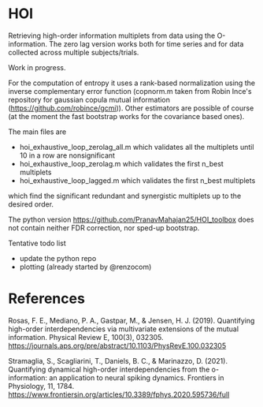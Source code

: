 # HOI
Retrieving high-order information multiplets from data using the O-information. The zero lag version works both for time series and for data collected across multiple subjects/trials.

Work in progress.

For the computation of entropy it uses a rank-based normalization using the inverse complementary error function (copnorm.m taken from Robin Ince's repository for gaussian copula mutual information (https://github.com/robince/gcmi)). Other estimators are possible of course (at the moment the fast bootstrap works for the covariance based ones).

The main files are

* hoi_exhaustive_loop_zerolag_all.m which validates all the multiplets until 10 in a row are nonsignificant
* hoi_exhaustive_loop_zerolag.m which validates the first n_best multiplets
* hoi_exhaustive_loop_lagged.m which validates the first n_best multiplets

which find the significant redundant and synergistic multiplets up to the desired order.

The python version https://github.com/PranavMahajan25/HOI_toolbox does not contain neither FDR correction, nor sped-up bootstrap. 

Tentative todo list

* update the python repo
* plotting (already started by @renzocom)


# References
Rosas, F. E., Mediano, P. A., Gastpar, M., & Jensen, H. J. (2019). Quantifying high-order interdependencies via multivariate extensions of the mutual information. Physical Review E, 100(3), 032305. https://journals.aps.org/pre/abstract/10.1103/PhysRevE.100.032305

Stramaglia, S., Scagliarini, T., Daniels, B. C., & Marinazzo, D. (2021). Quantifying dynamical high-order interdependencies from the o-information: an application to neural spiking dynamics. Frontiers in Physiology, 11, 1784. https://www.frontiersin.org/articles/10.3389/fphys.2020.595736/full
